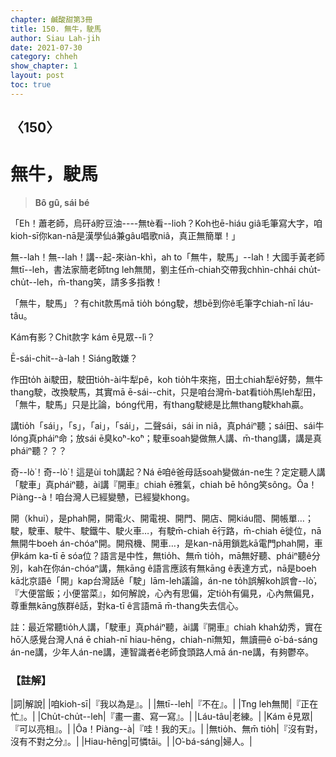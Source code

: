 ```yaml
---
chapter: 鹹酸甜第3冊
title: 150. 無牛，駛馬
author: Siau Lah-jih
date: 2021-07-30
category: chheh
show_chapter: 1
layout: post
toc: true
---
```


## 〈150〉
# 無牛，駛馬
> **Bô gû, sái bé**
 
「Eh！蕭老師，烏矸á貯豆油----無tè看--lio͘h？Koh也ē-hiáu giâ毛筆寫大字，咱kioh-sī你kan-nā是漢學仙á兼gâu唱歌niâ，真正無簡單！」

無--lah！無--lah！講--起-來iàn-khì，ah to「無牛，駛馬」--lah！大國手黃老師無tī--leh，書法家簡老師tng leh無閒，劉主任m̄-chiah交帶我chhìn-chhái chu̍t-chu̍t--leh，m̄-thang笑，請多多指教！

「無牛，駛馬」？有chit款馬mā tio̍h bóng駛，想bē到你ê毛筆字chiah-nī láu-tâu。

Kám有影？Chit款字 kám ē見眾--lì？

Ē-sái-chit--à-lah！Siáng敢嫌？

作田to̍h ài駛田，駛田tio̍h-ài牛犁pê，koh tio̍h牛來拖，田土chiah犁ē好勢，無牛thang駛，改換駛馬，其實mā ē-sái--chit，只是咱台灣m̄-bat看tio̍h馬leh犁田，「無牛，駛馬」只是比論，bóng代用，有thang駛總是比無thang駛khah贏。

講tio̍h「sái」，「s」，「ai」，「sái」，二聲sái，sái in niâ，真pháiⁿ聽；sái田、sái牛lóng真pháiⁿ命；放sái ē臭ko͘ⁿ-ko͘ⁿ；駛車soah變做無人講、m̄-thang講，講是真pháiⁿ聽？？？

奇--lò͘！奇--lò͘！這是ùi toh講起？Ná ē咱ê爸母話soah變做án-ne生？定定聽人講「駛車」真pháiⁿ聽，ài講『開車』chiah ē雅氣，chiah bē hông笑sông。Ôa！Piàng--à！咱台灣人已經變戇，已經變khong。

開（khui），是phah開，開電火、開電視、開門、開店、開kiáu間、開帳單…；駛，駛車、駛牛、駛鐵牛、駛火車…，有駛m̄-chiah ē行路，m̄-chiah ē徙位，nā無開牛boeh án-chóaⁿ開。開飛機、開車…，是kan-nā用鎖匙kā電門phah開，車伊kám ka-tī ē sóa位？語言是中性，無tio̍h、無m̄ tio̍h，mā無好聽、pháiⁿ聽ê分別，kah在你án-chóaⁿ講，無kāng ê語言應該有無kāng ê表達方式，nā是boeh kā北京語ê「開」kap台灣話ê「駛」lām-leh議論，án-ne to̍h誤解koh誤會--lò͘，『大便當飯；小便當菜』，如何解說，心內有思偏，定tio̍h有偏見，心內無偏見，尊重無kāng族群ê話，對ka-tī ê言語mā m̄-thang失去信心。

註：最近常聽tio̍h人講，「駛車」真pháiⁿ聽，ài講『開車』chiah khah幼秀，實在hō͘人感覺台灣人ná ē chiah-nī hiau-hēng，chiah-nī無知，無讀冊ê o͘-bá-sáng án-ne講，少年人án-ne講，連智識者ê老師食頭路人mā án-ne講，有夠鬱卒。

 
### 【註解】

|詞|解說|
|咱kioh-sī|『我以為是』。|
|無tī--leh|『不在』。|
|Tng leh無閒|『正在忙』。|
|Chu̍t-chu̍t--leh|『畫一畫、寫一寫』。|
|Láu-tâu|老練。|
|Kám ē見眾|『可以亮相』。|
|Ôa！Piàng--à|『哇！我的天』。|
|無tio̍h、無m̄ tio̍h|『沒有對，沒有不對之分』。|
|Hiau-hēng|可憐tāi。|
|O͘-bá-sáng|婦人。|
